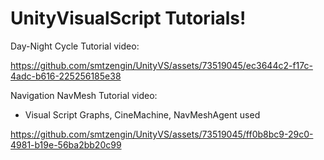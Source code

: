 # UnityVisualScript Tutorials!


Day-Night Cycle Tutorial video:


https://github.com/smtzengin/UnityVS/assets/73519045/ec3644c2-f17c-4adc-b616-225256185e38


Navigation NavMesh Tutorial video:


* Visual Script Graphs, CineMachine, NavMeshAgent used

https://github.com/smtzengin/UnityVS/assets/73519045/ff0b8bc9-29c0-4981-b19e-56ba2bb20c99


